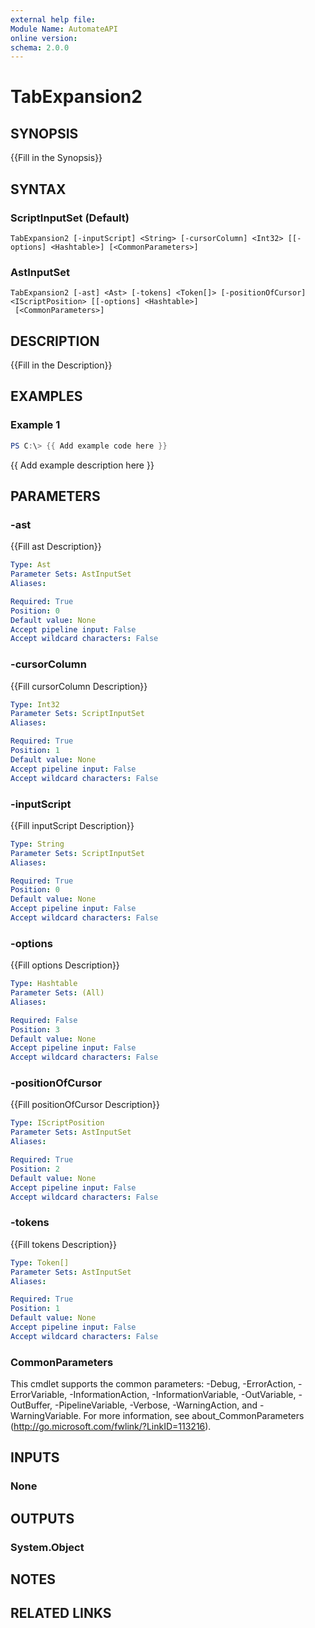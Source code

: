 ```yaml
---
external help file:
Module Name: AutomateAPI
online version:
schema: 2.0.0
---
```


# TabExpansion2

## SYNOPSIS
{{Fill in the Synopsis}}

## SYNTAX

### ScriptInputSet (Default)
```
TabExpansion2 [-inputScript] <String> [-cursorColumn] <Int32> [[-options] <Hashtable>] [<CommonParameters>]
```

### AstInputSet
```
TabExpansion2 [-ast] <Ast> [-tokens] <Token[]> [-positionOfCursor] <IScriptPosition> [[-options] <Hashtable>]
 [<CommonParameters>]
```

## DESCRIPTION
{{Fill in the Description}}

## EXAMPLES

### Example 1
```powershell
PS C:\> {{ Add example code here }}
```

{{ Add example description here }}

## PARAMETERS

### -ast
{{Fill ast Description}}

```yaml
Type: Ast
Parameter Sets: AstInputSet
Aliases:

Required: True
Position: 0
Default value: None
Accept pipeline input: False
Accept wildcard characters: False
```

### -cursorColumn
{{Fill cursorColumn Description}}

```yaml
Type: Int32
Parameter Sets: ScriptInputSet
Aliases:

Required: True
Position: 1
Default value: None
Accept pipeline input: False
Accept wildcard characters: False
```

### -inputScript
{{Fill inputScript Description}}

```yaml
Type: String
Parameter Sets: ScriptInputSet
Aliases:

Required: True
Position: 0
Default value: None
Accept pipeline input: False
Accept wildcard characters: False
```

### -options
{{Fill options Description}}

```yaml
Type: Hashtable
Parameter Sets: (All)
Aliases:

Required: False
Position: 3
Default value: None
Accept pipeline input: False
Accept wildcard characters: False
```

### -positionOfCursor
{{Fill positionOfCursor Description}}

```yaml
Type: IScriptPosition
Parameter Sets: AstInputSet
Aliases:

Required: True
Position: 2
Default value: None
Accept pipeline input: False
Accept wildcard characters: False
```

### -tokens
{{Fill tokens Description}}

```yaml
Type: Token[]
Parameter Sets: AstInputSet
Aliases:

Required: True
Position: 1
Default value: None
Accept pipeline input: False
Accept wildcard characters: False
```

### CommonParameters
This cmdlet supports the common parameters: -Debug, -ErrorAction, -ErrorVariable, -InformationAction, -InformationVariable, -OutVariable, -OutBuffer, -PipelineVariable, -Verbose, -WarningAction, and -WarningVariable.
For more information, see about_CommonParameters (http://go.microsoft.com/fwlink/?LinkID=113216).

## INPUTS

### None

## OUTPUTS

### System.Object
## NOTES

## RELATED LINKS
